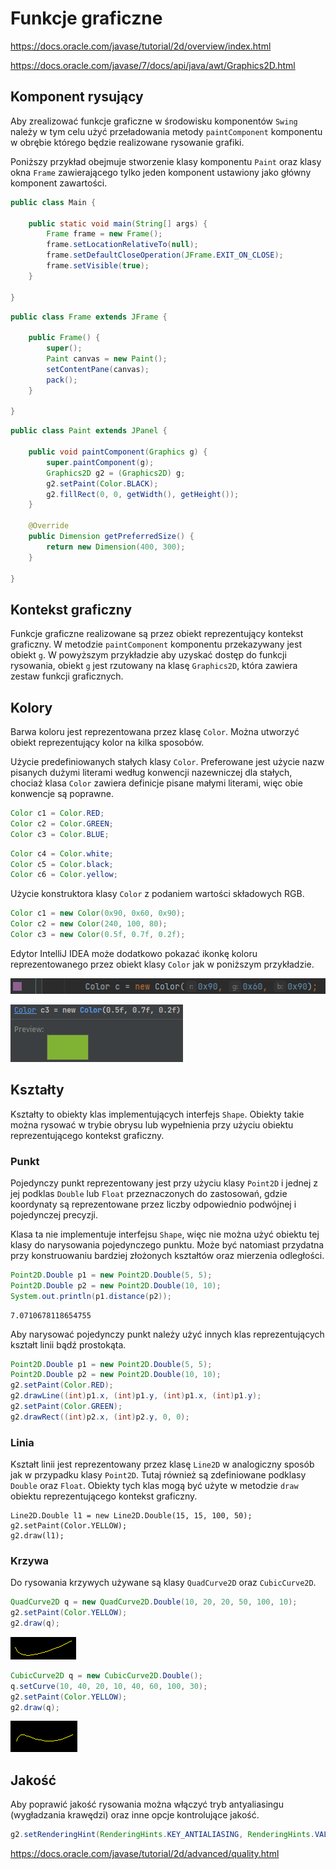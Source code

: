 Funkcje graficzne
=================

https://docs.oracle.com/javase/tutorial/2d/overview/index.html

https://docs.oracle.com/javase/7/docs/api/java/awt/Graphics2D.html

## Komponent rysujący

Aby zrealizować funkcje graficzne w środowisku komponentów ``Swing`` należy w tym celu użyć przeładowania metody ``paintComponent`` komponentu w obrębie którego będzie realizowane rysowanie grafiki.

Poniższy przykład obejmuje stworzenie klasy komponentu ``Paint`` oraz klasy okna ``Frame`` zawierającego tylko jeden komponent ustawiony jako główny komponent zawartości.  

```java
public class Main {

    public static void main(String[] args) {
        Frame frame = new Frame();
        frame.setLocationRelativeTo(null);
        frame.setDefaultCloseOperation(JFrame.EXIT_ON_CLOSE);
        frame.setVisible(true);
    }

}
```

```java
public class Frame extends JFrame {

    public Frame() {
        super();
        Paint canvas = new Paint();
        setContentPane(canvas);
        pack();
    }

}
```

```java
public class Paint extends JPanel {

    public void paintComponent(Graphics g) {
        super.paintComponent(g);
        Graphics2D g2 = (Graphics2D) g;
        g2.setPaint(Color.BLACK);
        g2.fillRect(0, 0, getWidth(), getHeight());
    }

    @Override
    public Dimension getPreferredSize() {
        return new Dimension(400, 300);
    }

}
```

## Kontekst graficzny

Funkcje graficzne realizowane są przez obiekt reprezentujący kontekst graficzny. W metodzie ``paintComponent`` komponentu przekazywany jest obiekt ``g``.
W powyższym przykładzie aby uzyskać dostęp do funkcji rysowania, obiekt ``g`` jest rzutowany na klasę ``Graphics2D``, która zawiera zestaw funkcji graficznych.  


## Kolory

Barwa koloru jest reprezentowana przez klasę ``Color``. Można utworzyć obiekt reprezentujący kolor na kilka sposobów.

Użycie predefiniowanych stałych klasy ``Color``.
Preferowane jest użycie nazw pisanych dużymi literami według konwencji nazewniczej dla stałych, chociaż klasa ``Color`` zawiera definicje pisane małymi literami, więc obie konwencje są poprawne.

```java
Color c1 = Color.RED;
Color c2 = Color.GREEN;
Color c3 = Color.BLUE;
```

```java
Color c4 = Color.white;
Color c5 = Color.black;
Color c6 = Color.yellow;
```

Użycie konstruktora klasy ``Color`` z podaniem wartości składowych RGB.

```java
Color c1 = new Color(0x90, 0x60, 0x90);
Color c2 = new Color(240, 100, 80);
Color c3 = new Color(0.5f, 0.7f, 0.2f);
```

Edytor IntelliJ IDEA może dodatkowo pokazać ikonkę koloru reprezentowanego przez obiekt klasy ``Color`` jak w poniższym przykładzie.

![](image/shot/shot-1061.png)

![](image/shot/shot-1062.png)

## Kształty

Kształty to obiekty klas implementujących interfejs ``Shape``.
Obiekty takie można rysować w trybie obrysu lub wypełnienia przy użyciu obiektu reprezentującego kontekst graficzny.

### Punkt

Pojedynczy punkt reprezentowany jest przy użyciu klasy ``Point2D`` i jednej z jej podklas ``Double`` lub ``Float`` przeznaczonych do zastosowań, gdzie koordynaty są reprezentowane przez liczby odpowiednio podwójnej i pojedynczej precyzji.

Klasa ta nie implementuje interfejsu ``Shape``, więc nie można użyć obiektu tej klasy do narysowania pojedynczego punktu. Może być natomiast przydatna przy konstruowaniu bardziej złożonych kształtów oraz mierzenia odległości.

```java
Point2D.Double p1 = new Point2D.Double(5, 5);
Point2D.Double p2 = new Point2D.Double(10, 10);
System.out.println(p1.distance(p2));
```

```
7.0710678118654755
```

Aby narysować pojedynczy punkt należy użyć innych klas reprezentujących kształt linii bądź prostokąta.

```java
Point2D.Double p1 = new Point2D.Double(5, 5);
Point2D.Double p2 = new Point2D.Double(10, 10);
g2.setPaint(Color.RED);
g2.drawLine((int)p1.x, (int)p1.y, (int)p1.x, (int)p1.y);
g2.setPaint(Color.GREEN);
g2.drawRect((int)p2.x, (int)p2.y, 0, 0);
```

### Linia

Kształt linii jest reprezentowany przez klasę ``Line2D`` w analogiczny sposób jak w przypadku klasy ``Point2D``. Tutaj również są zdefiniowane podklasy ``Double`` oraz ``Float``. Obiekty tych klas mogą być użyte w metodzie ``draw`` obiektu reprezentującego kontekst graficzny.

```
Line2D.Double l1 = new Line2D.Double(15, 15, 100, 50);
g2.setPaint(Color.YELLOW);
g2.draw(l1);
```

### Krzywa

Do rysowania krzywych używane są klasy ``QuadCurve2D`` oraz ``CubicCurve2D``.

```java
QuadCurve2D q = new QuadCurve2D.Double(10, 20, 20, 50, 100, 10);
g2.setPaint(Color.YELLOW);
g2.draw(q);
```

![](image/shot/shot-1063.png)

```java
CubicCurve2D q = new CubicCurve2D.Double();
q.setCurve(10, 40, 20, 10, 40, 60, 100, 30);
g2.setPaint(Color.YELLOW);
g2.draw(q);
```

![](image/shot/shot-1064.png)

## Jakość

Aby poprawić jakość rysowania można włączyć tryb antyaliasingu (wygładzania krawędzi) oraz inne opcje kontrolujące jakość.

```java
g2.setRenderingHint(RenderingHints.KEY_ANTIALIASING, RenderingHints.VALUE_ANTIALIAS_ON);
```

https://docs.oracle.com/javase/tutorial/2d/advanced/quality.html
